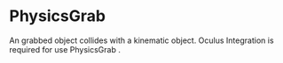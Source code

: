 # PhysicsGrab
An  grabbed object  collides  with  a kinematic object. Oculus Integration is required for use PhysicsGrab .
